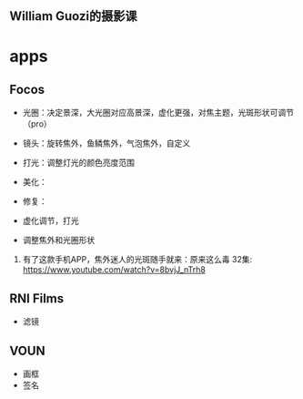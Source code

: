 ## William Guozi的摄影课

# apps
## Focos 
* 光圈：决定景深，大光圈对应高景深，虚化更强，对焦主题，光斑形状可调节（pro）
* 镜头：旋转焦外，鱼鳞焦外，气泡焦外，自定义
* 打光：调整灯光的颜色亮度范围
* 美化：
* 修复：

* 虚化调节，打光
* 调整焦外和光圈形状

1. 有了这款手机APP，焦外迷人的光斑随手就来：原来这么毒 32集: <https://www.youtube.com/watch?v=8bvjJ_nTrh8>

## RNI Films
* 滤镜

## VOUN 
* 画框
* 签名